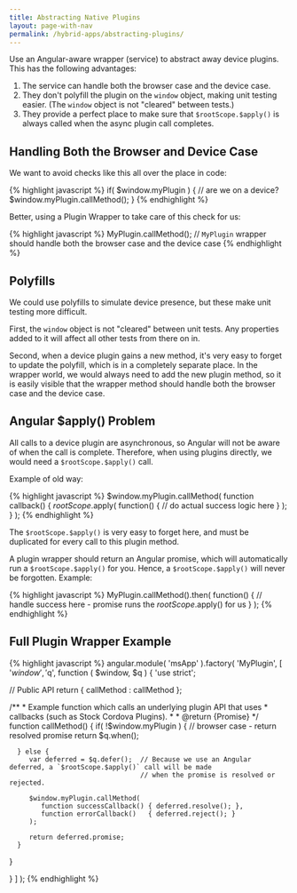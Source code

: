 ```yaml
---
title: Abstracting Native Plugins
layout: page-with-nav
permalink: /hybrid-apps/abstracting-plugins/
---
```



Use an Angular-aware wrapper (service) to abstract away device plugins. This has 
the following advantages:

1. The service can handle both the browser case and the device case.
2. They don't polyfill the plugin on the `window` object, making unit testing
   easier. (The `window` object is not "cleared" between tests.)
3. They provide a perfect place to make sure that `$rootScope.$apply()` is 
   always called when the async plugin call completes. 


## Handling Both the Browser and Device Case

We want to avoid checks like this all over the place in code:

{% highlight javascript %}
if( $window.myPlugin ) {  // are we on a device?
   $window.myPlugin.callMethod();
}
{% endhighlight %}

Better, using a Plugin Wrapper to take care of this check for us:

{% highlight javascript %}
MyPlugin.callMethod();  // `MyPlugin` wrapper should handle both the browser case and the device case
{% endhighlight %}


## Polyfills

We could use polyfills to simulate device presence, but these make unit testing
more difficult.

First, the `window` object is not "cleared" between unit tests. Any properties
added to it will affect all other tests from there on in.

Second, when a device plugin gains a new method, it's very easy to forget to 
update the polyfill, which is in a completely separate place. In the wrapper
world, we would always need to add the new plugin method, so it is easily
visible that the wrapper method should handle both the browser case and the 
device case.


## Angular $apply() Problem

All calls to a device plugin are asynchronous, so Angular will not be aware of
when the call is complete. Therefore, when using plugins directly, we would need
a `$rootScope.$apply()` call. 

Example of old way:

{% highlight javascript %}
$window.myPlugin.callMethod( function callback() {
   $rootScope.$apply( function() {
      // do actual success logic here
   } );
} );
{% endhighlight %}

The `$rootScope.$apply()` is very easy to forget here, and must be duplicated 
for every call to this plugin method.


A plugin wrapper should return an Angular promise, which will automatically run a 
`$rootScope.$apply()` for you. Hence, a `$rootScope.$apply()` will never be 
forgotten. Example:

{% highlight javascript %}
MyPlugin.callMethod().then( function() {
   // handle success here - promise runs the $rootScope.$apply() for us
} );
{% endhighlight %}


## Full Plugin Wrapper Example

{% highlight javascript %}
angular.module( 'msApp' ).factory( 'MyPlugin',
         [ '$window', '$q',
function (  $window,   $q ) {
   'use strict';

   // Public API
   return {
      callMethod : callMethod
   };
   

   /**
    * Example function which calls an underlying plugin API that uses 
    * callbacks (such as Stock Cordova Plugins).
    * 
    * @return {Promise}
    */
   function callMethod() {
      if( !$window.myPlugin ) {  // browser case - return resolved promise
         return $q.when();
      
      } else {
         var deferred = $q.defer();  // Because we use an Angular deferred, a `$rootScope.$apply()` call will be made
                                     // when the promise is resolved or rejected.
         
         $window.myPlugin.callMethod( 
            function successCallback() { deferred.resolve(); }, 
            function errorCallback()   { deferred.reject(); } 
         );
         
         return deferred.promise;
      }
   }
   
} ] );
{% endhighlight %}